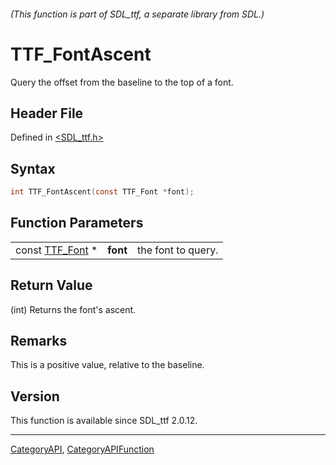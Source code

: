 ###### (This function is part of SDL_ttf, a separate library from SDL.)
# TTF_FontAscent

Query the offset from the baseline to the top of a font.

## Header File

Defined in [<SDL_ttf.h>](https://github.com/libsdl-org/SDL_ttf/blob/SDL2/include/SDL_ttf.h)

## Syntax

```c
int TTF_FontAscent(const TTF_Font *font);
```

## Function Parameters

|                              |          |                    |
| ---------------------------- | -------- | ------------------ |
| const [TTF_Font](TTF_Font) * | **font** | the font to query. |

## Return Value

(int) Returns the font's ascent.

## Remarks

This is a positive value, relative to the baseline.

## Version

This function is available since SDL_ttf 2.0.12.

----
[CategoryAPI](CategoryAPI), [CategoryAPIFunction](CategoryAPIFunction)

